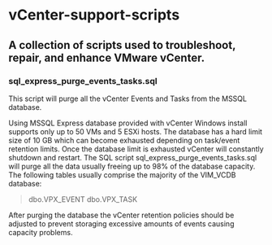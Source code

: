 # vCenter-support-scripts #

A collection of scripts used to troubleshoot, repair, and enhance VMware vCenter.
----------

### sql_express_purge_events_tasks.sql ###
This script will purge all the vCenter Events and Tasks from the MSSQL database.

Using MSSQL Express database provided with vCenter Windows install supports only up to 50 VMs and 5 ESXi hosts. The database has a hard limit size of 10 GB which can become exhausted depending on task/event retention limits. Once the database limit is exhausted vCenter will constantly shutdown and restart. The SQL script sql_express_purge_events_tasks.sql will purge all the data usually freeing up to 98% of the database capacity.
The following tables usually comprise the majority of the VIM_VCDB database:
> dbo.VPX_EVENT
> dbo.VPX_TASK

After purging the database the vCenter retention policies should be adjusted to prevent storaging excessive amounts of events causing capacity problems.
